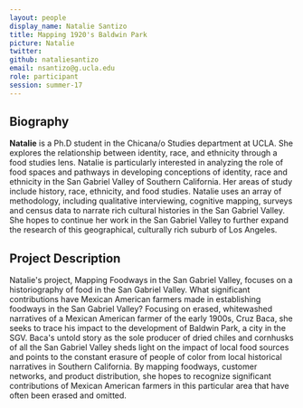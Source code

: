 ```yaml
---
layout: people
display_name: Natalie Santizo
title: Mapping 1920's Baldwin Park
picture: Natalie
twitter:
github: nataliesantizo
email: nsantizo@g.ucla.edu
role: participant
session: summer-17
---
```


## Biography
**Natalie** is a Ph.D student in the Chicana/o Studies department at UCLA. She explores the relationship between identity, race, and ethnicity through a food studies lens. Natalie is particularly interested in analyzing the role of food spaces and pathways in developing conceptions of identity, race and ethnicity in the San Gabriel Valley of Southern California. Her areas of study include history, race, ethnicity, and food studies. Natalie uses an array of methodology, including qualitative interviewing, cognitive mapping, surveys and census data to narrate rich cultural histories in the San Gabriel Valley. She hopes to continue her work in the San Gabriel Valley to further expand the research of this geographical, culturally rich suburb of Los Angeles.

## Project Description
Natalie's project, Mapping Foodways in the San Gabriel Valley, focuses on a historiography of food in the San Gabriel Valley. What significant contributions have Mexican American farmers made in establishing foodways in the San Gabriel Valley? Focusing on erased, whitewashed narratives of a Mexican American farmer of the early 1900s, Cruz Baca, she seeks to trace his impact to the development of Baldwin Park, a city in the SGV. Baca's untold story as the sole producer of dried chiles and cornhusks of all the San Gabriel Valley sheds light on the impact of local food sources and points to the constant erasure of people of color from local historical narratives in Southern California. By mapping foodways, customer networks, and product distribution, she hopes to recognize significant contributions of Mexican American farmers in this particular area that have often been erased and omitted.
